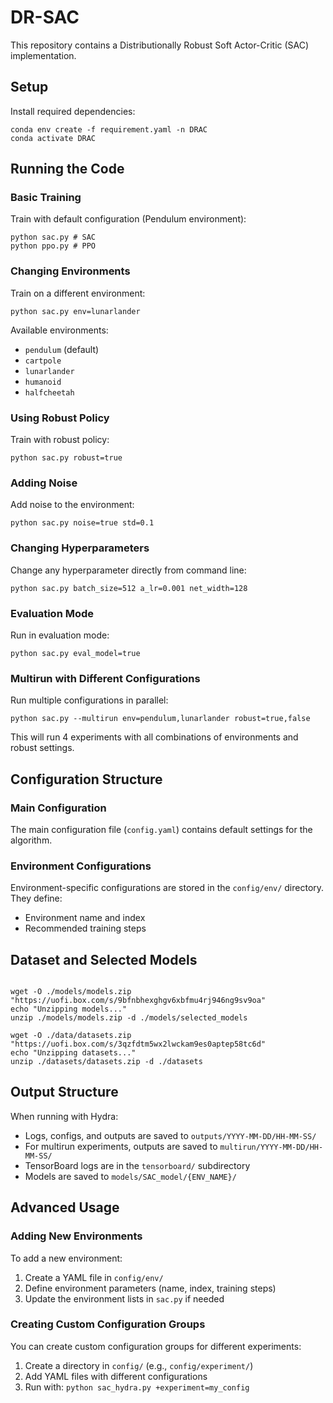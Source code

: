 # DR-SAC

This repository contains a Distributionally Robust Soft Actor-Critic (SAC) implementation.

## Setup

Install required dependencies:

```
conda env create -f requirement.yaml -n DRAC
conda activate DRAC
```

## Running the Code

### Basic Training

Train with default configuration (Pendulum environment):

```
python sac.py # SAC
python ppo.py # PPO
```

### Changing Environments

Train on a different environment:

```
python sac.py env=lunarlander
```

Available environments:

* `pendulum` (default)
* `cartpole`
* `lunarlander`
* `humanoid`
* `halfcheetah`

### Using Robust Policy

Train with robust policy:

```
python sac.py robust=true
```

### Adding Noise

Add noise to the environment:

```
python sac.py noise=true std=0.1
```

### Changing Hyperparameters

Change any hyperparameter directly from command line:

```
python sac.py batch_size=512 a_lr=0.001 net_width=128
```

### Evaluation Mode

Run in evaluation mode:

```
python sac.py eval_model=true
```

### Multirun with Different Configurations

Run multiple configurations in parallel:

```
python sac.py --multirun env=pendulum,lunarlander robust=true,false
```

This will run 4 experiments with all combinations of environments and robust settings.

## Configuration Structure

### Main Configuration

The main configuration file (`config.yaml`) contains default settings for the algorithm.

### Environment Configurations

Environment-specific configurations are stored in the `config/env/` directory. They define:

* Environment name and index
* Recommended training steps

## Dataset and Selected Models

```

wget -O ./models/models.zip "https://uofi.box.com/s/9bfnbhexghgv6xbfmu4rj946ng9sv9oa"
echo "Unzipping models..."
unzip ./models/models.zip -d ./models/selected_models

wget -O ./data/datasets.zip "https://uofi.box.com/s/3qzfdtm5wx2lwckam9es0aptep58tc6d"
echo "Unzipping datasets..."
unzip ./datasets/datasets.zip -d ./datasets
```

## Output Structure

When running with Hydra:

* Logs, configs, and outputs are saved to `outputs/YYYY-MM-DD/HH-MM-SS/`
* For multirun experiments, outputs are saved to `multirun/YYYY-MM-DD/HH-MM-SS/`
* TensorBoard logs are in the `tensorboard/` subdirectory
* Models are saved to `models/SAC_model/{ENV_NAME}/`

## Advanced Usage

### Adding New Environments

To add a new environment:

1. Create a YAML file in `config/env/`
2. Define environment parameters (name, index, training steps)
3. Update the environment lists in `sac.py` if needed

### Creating Custom Configuration Groups

You can create custom configuration groups for different experiments:

1. Create a directory in `config/` (e.g., `config/experiment/`)
2. Add YAML files with different configurations
3. Run with: `python sac_hydra.py +experiment=my_config`
